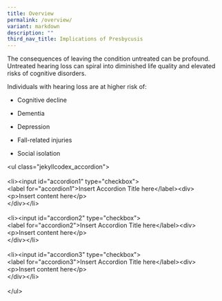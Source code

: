 ```yaml
---
title: Overview
permalink: /overview/
variant: markdown
description: ""
third_nav_title: Implications of Presbycusis
---
```

<p>The consequences of leaving the condition untreated can be profound. Untreated
hearing loss can spiral into diminished life quality and elevated risks
of cognitive disorders.</p>
<p></p>
<p>Individuals with hearing loss are at higher risk of:</p>
<ul>
<li>
<p>Cognitive decline</p>
</li>
<li>
<p>Dementia</p>
</li>
<li>
<p>Depression</p>
</li>
<li>
<p>Fall-related injuries</p>
</li>
<li>
<p>Social isolation</p>
</li>
</ul>
<p></p>
<p>&lt;ul class="jekyllcodex_accordion"&gt;
<br>
<br>&lt;li&gt;&lt;input id="accordion1" type="checkbox"&gt;
<br>&lt;label for="accordion1"&gt;Insert Accordion Title here&lt;/label&gt;&lt;div&gt;
<br>&lt;p&gt;Insert content here&lt;/p&gt;
<br>&lt;/div&gt;&lt;/li&gt;
<br>
<br>&lt;li&gt;&lt;input id="accordion2" type="checkbox"&gt;
<br>&lt;label for="accordion2"&gt;Insert Accordion Title here&lt;/label&gt;&lt;div&gt;
<br>&lt;p&gt;Insert content here&lt;/p&gt;
<br>&lt;/div&gt;&lt;/li&gt;
<br>
<br>&lt;li&gt;&lt;input id="accordion3" type="checkbox"&gt;
<br>&lt;label for="accordion3"&gt;Insert Accordion Title here&lt;/label&gt;&lt;div&gt;
<br>&lt;p&gt;Insert content here&lt;/p&gt;
<br>&lt;/div&gt;&lt;/li&gt;
<br>
<br>&lt;/ul&gt;</p>
